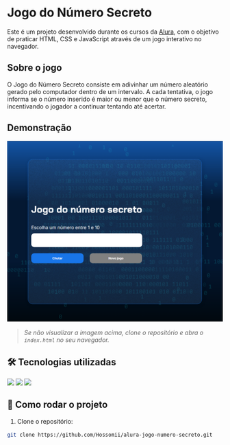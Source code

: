 # Jogo do Número Secreto

Este é um projeto desenvolvido durante os cursos da [Alura](https://www.alura.com.br), com o objetivo de praticar HTML, CSS e JavaScript através de um jogo interativo no navegador.

## Sobre o jogo

O Jogo do Número Secreto consiste em adivinhar um número aleatório gerado pelo computador dentro de um intervalo. A cada tentativa, o jogo informa se o número inserido é maior ou menor que o número secreto, incentivando o jogador a continuar tentando até acertar.

## Demonstração

<img src="https://github.com/Hossomii/alura-jogo-numero-secreto/blob/main/img/demonstracrao.png" alt="Demonstração do Jogo" width="600"/>

> *Se não visualizar a imagem acima, clone o repositório e abra o `index.html` no seu navegador.*

## 🛠 Tecnologias utilizadas

<div>
  <img src="https://img.shields.io/badge/HTML-239120?style=for-the-badge&logo=html5&logoColor=white">
  <img src="https://img.shields.io/badge/CSS-239120?style=for-the-badge&logo=css3&logoColor=white">
  <img src="https://img.shields.io/badge/Javascript-F7DF1E?style=for-the-badge&logo=javascript&logoColor=black">
</div>

## 🚀 Como rodar o projeto

1. Clone o repositório:

```bash
git clone https://github.com/Hossomii/alura-jogo-numero-secreto.git
